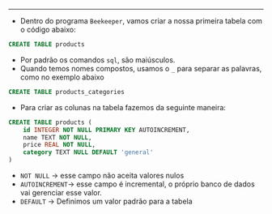 ___
- Dentro do programa `Beekeeper`, vamos criar a nossa primeira tabela com o código abaixo:
```sql
CREATE TABLE products
```
- Por padrão os comandos `sql`, são maiúsculos. 
- Quando temos nomes compostos, usamos o `_` para separar as palavras, como no exemplo abaixo
```sql
CREATE TABLE products_categories
```
- Para criar as colunas na tabela fazemos da seguinte maneira:
```sql
CREATE TABLE products (
	id INTEGER NOT NULL PRIMARY KEY AUTOINCREMENT,
	name TEXT NOT NULL,
	price REAL NOT NULL,
	category TEXT NULL DEFAULT 'general'
)
```
- `NOT NULL` -> esse campo não aceita valores nulos
- `AUTOINCREMENT`-> esse campo é incremental, o próprio banco de dados vai gerenciar esse valor.
- `DEFAULT` -> Definimos um valor padrão para a tabela